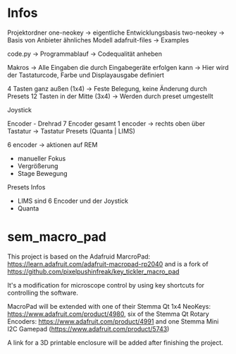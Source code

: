 # Infos
Projektordner
one-neokey -> eigentliche Entwicklungsbasis
two-neokey -> Basis von Anbieter ähnliches Modell
adafruit-files -> Examples

code.py -> Programmablauf -> Codequalität anheben

Makros -> Alle Eingaben die durch Eingabegeräte erfolgen kann -> Hier wird der Tastaturcode, Farbe und Displayausgabe definiert

4 Tasten ganz außen (1x4) -> Feste Belegung, keine Änderung durch Presets
12 Tasten in der Mitte (3x4) -> Werden durch preset umgestellt

Joystick 

Encoder - Drehrad
7 Encoder gesamt
1 encoder -> rechts oben über Tastatur -> Tastatur Presets (Quanta | LIMS)

6 encoder -> aktionen auf REM
- manueller Fokus
- Vergrößerung
- Stage Bewegung

Presets Infos
- LIMS sind 6 Encoder und der Joystick
- Quanta



# sem_macro_pad
This project is based on the Adafruid MarcroPad: https://learn.adafruit.com/adafruit-macropad-rp2040 and is a fork of https://github.com/pixelpushinfreak/key_tickler_macro_pad

It's a modification for microscope control by using key shortcuts for controlling the software.

MacroPad will be extended with one of their Stemma Qt 1x4 NeoKeys: https://www.adafruit.com/product/4980, six of the Stemma Qt Rotary Encoders: https://www.adafruit.com/product/4991 and one Stemma Mini I2C Gamepad (https://www.adafruit.com/product/5743)

A link for a 3D printable enclosure will be added after finishing the project.